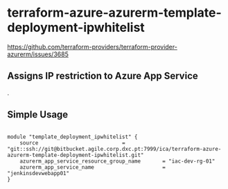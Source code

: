 # terraform-azure-azurerm-template-deployment-ipwhitelist
https://github.com/terraform-providers/terraform-provider-azurerm/issues/3685

## Assigns IP restriction to Azure App Service
.
## Simple Usage

```hcl

module "template_deployment_ipwhitelist" {
    source                           = "git::ssh://git@bitbucket.agile.corp.dxc.pt:7999/ica/terraform-azure-azurerm-template-deployment-ipwhitelist.git"
    azurerm_app_service_resource_group_name       = "iac-dev-rg-01"
    azurerm_app_service_name                      = "jenkinsdevwebapp01"
}
```
